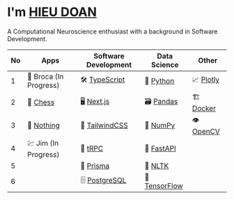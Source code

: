 # I'm [HIEU DOAN](https://hieudoanm.github.io)

A Computational Neuroscience enthusiast with a background in Software Development.

| No  | Apps                      | Software Development          | Data Science                | Other               |
| --- | ------------------------- | ----------------------------- | --------------------------- | ------------------- |
| 1   | 💬 Broca (In Progress)    | 🛠️ [TypeScript][typescript]   | 🐍 [Python][python]         | 📈 [Plotly][plotly] |
| 2   | 🧠 [Chess][app-chess]     | 🖥️ [Next.js][next.js]         | 🗃️ [Pandas][pandas]         | 🏗️ [Docker][docker] |
| 3   | 📱 [Nothing][app-nothing] | 💅 [TailwindCSS][tailwindcss] | 🧮 [NumPy][numpy]           | 👁️ [OpenCV][opencv] |
| 4   | 💹 Jim (In Progress)      | 🚀 [tRPC][trpc]               | 🚀 [FastAPI][fastapi]       |                     |
| 5   |                           | 🔌 [Prisma][prisma]           | 💬 [NLTK][nltk]             |                     |
| 6   |                           | 🗄️ [PostgreSQL][postgresql]   | 🧠 [TensorFlow][tensorflow] |                     |

[app-chess]: https://hieudoanm.github.io/chess/
[app-nothing]: https://hieudoanm.github.io/nothing/
[docker]: https://www.docker.com/
[fastapi]: https://fastapi.tiangolo.com/
[typescript]: https://www.typescriptlang.org/
[next.js]: https://nextjs.org/
[nltk]: https://www.nltk.org/
[numpy]: https://numpy.org/
[opencv]: https://opencv.org/
[pandas]: https://pandas.pydata.org/
[plotly]: https://plotly.com/
[postgresql]: https://www.postgresql.org/
[prisma]: https://www.prisma.io/
[python]: https://www.python.org/
[tailwindcss]: https://tailwindcss.com/
[tensorflow]: https://www.tensorflow.org
[trpc]: https://trpc.io/

